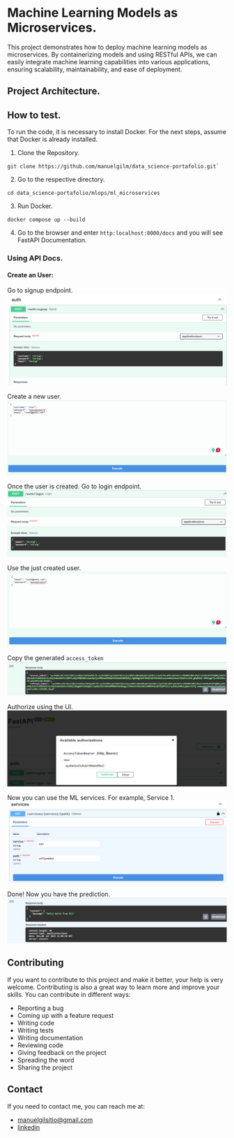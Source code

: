 # Machine Learning Models as Microservices.
This project demonstrates how to deploy machine learning models as microservices. By containerizing models and using RESTful APIs, we can easily integrate machine learning capabilities into various applications, ensuring scalability, maintainability, and ease of deployment.

## Project Architecture.

## How to test.
To run the code, it is necessary to install Docker. For the next steps, assume that Docker is already installed.

1. Clone the Repository.
```
git clone https://github.com/manuelgilm/data_science-portafolio.git`
```
2. Go to the respective directory.
```
cd data_science-portafolio/mlops/ml_microservices
```
3. Run Docker.
```
docker compose up --build
```
4. Go to the browser and enter `http:localhost:8000/docs` and you will see FastAPI Documentation. 

### Using API Docs.

#### Create an User:

Go to signup endpoint.
![alt text](./images/image.png)

Create a new user.
![alt text](./images/image-1.png)

Once the user is created. Go to login endpoint.
![alt text](./images/image-2.png)

Use the just created user.
![alt text](./images/image-3.png)

Copy the generated `access_token`
![alt text](./images/image-4.png)

Authorize using the UI.
![alt text](./images/image-5.png)

Now you can  use the ML services. For example, Service 1.
![alt text](./images/image-6.png)

Done! Now you have the prediction.
![alt text](./images/image-7.png)

## Contributing
If you want to contribute to this project and make it better, your help is very welcome. Contributing is also a great way to learn more and improve your skills. You can contribute in different ways:

* Reporting a bug
* Coming up with a feature request
* Writing code
* Writing tests
* Writing documentation
* Reviewing code
* Giving feedback on the project
* Spreading the word
* Sharing the project

## Contact
If you need to contact me, you can reach me at:

* [manuelgilsitio@gmail.com](manuelgilsitio@gmail.com)
* [linkedin](www.linkedin.com/in/manuelgilmatheus)

